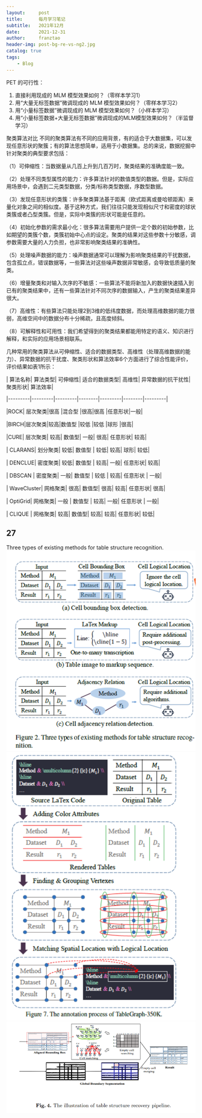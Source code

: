```yaml
---
layout:     post
title:      每月学习笔记
subtitle:   2021年12月
date:       2021-12-31
author:     franztao
header-img: post-bg-re-vs-ng2.jpg
catalog: true
tags:
    - Blog
---
```



PET 的可行性：
 1. 直接利用现成的 MLM 模型效果如何？（零样本学习1）
 2. 用“大量无标签数据”微调现成的 MLM 模型效果如何？（零样本学习2）
 3. 用“小量标签数据”微调现成的 MLM 模型效果如何？（小样本学习）
 4. 用“小量标签数据+大量无标签数据”微调现成的MLM模型效果如何？（半监督学习）

聚类算法对比
不同的聚类算法有不同的应用背景，有的适合于大数据集，可以发现任意形状的聚簇；有的算法思想简单，适用于小数据集。总的来说，数据挖掘中针对聚类的典型要求包括：

（1）可伸缩性：当数据量从几百上升到几百万时，聚类结果的准确度能一致。

（2）处理不同类型属性的能力：许多算法针对的数值类型的数据。但是，实际应用场景中，会遇到二元类型数据，分类/标称类型数据，序数型数据。

（3）发现任意形状的类簇：许多聚类算法基于距离（欧式距离或曼哈顿距离）来量化对象之间的相似度。基于这种方式，我们往往只能发现相似尺寸和密度的球状类簇或者凸型类簇。但是，实际中类簇的形状可能是任意的。

（4）初始化参数的需求最小化：很多算法需要用户提供一定个数的初始参数，比如期望的类簇个数，类簇初始中心点的设定。聚类的结果对这些参数十分敏感，调参数需要大量的人力负担，也非常影响聚类结果的准确性。

（5）处理噪声数据的能力：噪声数据通常可以理解为影响聚类结果的干扰数据，包含孤立点，错误数据等，一些算法对这些噪声数据非常敏感，会导致低质量的聚类。

（6）增量聚类和对输入次序的不敏感：一些算法不能将新加入的数据快速插入到已有的聚类结果中，还有一些算法针对不同次序的数据输入，产生的聚类结果差异很大。

（7）高维性：有些算法只能处理2到3维的低纬度数据，而处理高维数据的能力很弱，高维空间中的数据分布十分稀疏，且高度倾斜。

（8）可解释性和可用性：我们希望得到的聚类结果都能用特定的语义、知识进行解释，和实际的应用场景相联系。

几种常用的聚类算法从可伸缩性、适合的数据类型、高维性（处理高维数据的能力）、异常数据的抗干扰度、聚类形状和算法效率6个方面进行了综合性能评价，评价结果如表1所示：

| 算法名称| 算法类型| 可伸缩性| 适合的数据类型| 高维性| 异常数据的抗干扰性| 聚类形状| 算法效率|

|---------|---------|---------|--------|---------|--------|---------|

|ROCK| 层次聚类|很高 |混合型 |很高|很高 |任意形状|一般|

|BIRCH|层次聚类|较高|数值型 |较低 |较低 |球形 |很高|

|CURE| 层次聚类| 较高| 数值型| 一般| 很高| 任意形状| 较高|

| CLARANS| 划分聚类| 较低| 数值型 | 较低| 较高| 球形| 较低|

| DENCLUE| 密度聚类| 较低| 数值型 | 较高| 一般| 任意形状| 较高|

| DBSCAN | 密度聚类| 一般| 数值型 | 较低 | 较高| 任意形状 | 一般|

| WaveCluster| 网格聚类| 很高| 数值型| 很高| 较高| 任意形状| 很高|

| OptiGrid| 网格聚类| 一般 | 数值型 | 较高| 一般| 任意形状 | 一般|

| CLIQUE | 网格聚类| 较高| 数值型| 较高| 较高| 任意形状| 较低|

## 27
Three types of existing methods for table structure recognition.
![img.png](2021-12-31-monthly_note_202112/img.png)
![img_1.png](2021-12-31-monthly_note_202112/img_1.png)
![img_2.png](2021-12-31-monthly_note_202112/img_2.png)
